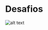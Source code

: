 # Desafios

![alt text](https://media.cheggcdn.com/media/e19/e19c9b1a-4f88-4483-acaa-c9f74d5e3059/php8mFbq3)
